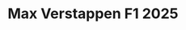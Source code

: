 ---
title: 'Max Verstappen F1 2025'
category: 0_recientes
designSlug: 170-f1-2025-verstapen
image: '/products/autos/10-verstapen/principal.jpg'
imageHover: '/products/autos/10-verstapen/oversize.jpg'
prendas: [
   {   
        title: 'Remera',
        slug: 'remera',          
        image: '/products/autos/10-verstapen/normal.jpg',
        price: 'remerasPrecio',
        talles: 'remerasTalles'
    },
    {
        title: 'Remera Oversize',
        slug: 'remera-oversize',
        image: '/products/autos/10-verstapen/oversize.jpg',
        price: 'oversizePrecio',
        talles: 'oversizeTalles'
    },
    {
        title: 'Musculosa M',
        slug: 'musculosa-mujer',
        image: '/products/autos/10-verstapen/musculosa.jpg',
        price: 'musculosaPrecio',
        talles: 'musculosasMujerTalles'
    },
     {
        title: 'Musculosa H',
        slug: 'musculoso',
        image: '/products/autos/10-verstapen/musculoso.jpg',
        price: 'musculosaPrecio',
        talles: 'musculosasHombreTalles'
    },
    {
        title: 'Pupera Oversize',
        slug: 'pupera-oversize',
        image: '/products/autos/10-verstapen/pupera.jpg',
        price: 'remerasPrecio',
        talles: 'oversizePuperasTalles'
    },

    {
         title: 'Buzo',
         slug: 'buzo',
         image: '/products/autos/10-verstapen/buzo.jpg',
         price: buzosPrecio,
        talles: 'BuzosTalles'
     },
]
---
